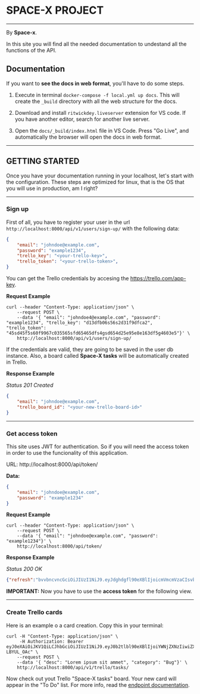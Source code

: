# SPACE-X PROJECT
---

By **Space-x**.

In this site you will find all the needed documentation to undestand all the functions of the API.


## Documentation

If you want to **see the docs in web format**, you'll have to do some steps.

1. Execute in terminal `docker-compose -f local.yml up docs`. This will create the `_build` directory with all the web structure for the docs.

2. Download and install `ritwickdey.liveserver` extension for VS code. If you have another editor, search for another live server.

3. Open the `docs/_build/index.html` file in VS Code. Press "Go Live", and automatically the browser will open the docs in web format.

---

## GETTING STARTED

Once you have your documentation running in your localhost, let's start with the configuration. These steps are optimized for linux, that is the OS that you will use in production, am I right?

---

### Sign up

First of all, you have to register your user in the url `http://localhost:8000/api/v1/users/sign-up/` with the following data:
```json
{
    "email": "johndoe@example.com",
    "password": "example1234",
    "trello_key": "<your-trello-key>",
    "trello_token": "<your-trello-token>",
}
```

You can get the Trello credentials by accesing the https://trello.com/app-key.

**Request Example**

```shell
curl --header "Content-Type: application/json" \
    --request POST \
    --data '{ "email": "johndoe4@example.com", "password": "example1234", "trello_key": "d13dfb06s56s2d31f9dfca2", "trello_token": "45sd45f5s60f9967c035565sfd65465dfs4gsd654d25e95e8e163df5g4603e5"}' \
    http://localhost:8000/api/v1/users/sign-up/
```

If the credentials are valid, they are going to be saved in the user db instance. Also, a board called **Space-X tasks** will be automatically created in Trello.

**Response Example**

*Status 201 Created*
```json
{
    "email": "johndoe@example.com",
    "trello_board_id": "<your-new-trello-board-id>"
}
```

---

### Get access token

This site uses JWT for authentication. So if you will need the access token in order to use the funcionality of this application.

URL: http://localhost:8000/api/token/

**Data:**
```json
{
    "email": "johndoe@example.com",
    "password": "example1234"
}
```

**Request Example**

```shell
curl --header "Content-Type: application/json" \
    --request POST \
    --data '{ "email": "johndoe@example.com", "password": "example1234"}' \
    http://localhost:8000/api/token/
```

**Response Example**

*Status 200 OK*
```json
{"refresh":"bvvbncvncGciOiJIUzI1NiJ9.eyJdghdgfl90eXBlIjoicmVmcmVzaCIsvbcnety4NjUwMSwianRpIjoiNTA3NjY1MmFmMGQxNGQ1MWE5ZTI0MjIxNGvbndfhdtrjoyfQ.vk8QIye42umH__PQ7asdfxzcvetrDOY3t0aCzoI","access":"eyJ0eXAiadsf6487qiLCJhbGciOiJIUzI1NiJ9.eyJ0b26a5s65adf8q9eXBlIjoiYWNiwiZXhwIjoxNjE3MTAwNDAxLCJqdGkiOiI2MDE3MTc0Y2EzMWI0MTg4Ym65hjgkj645ZmVlNSIsInVzZXJfaWQiOjJ9.dPb6asd5f498M39f2Q60_0y8woQUWPPAVnGVaojAM"}
```

**IMPORTANT:** Now you have to use the **access token** for the following view.

---

### Create Trello cards

Here is an example o a card creation. Copy this in your terminal:

```shell
curl -H "Content-Type: application/json" \
     -H Authorization: Bearer eyJ0eXAiOiJKV1QiLCJhbGciOiJIUzI1NiJ9.eyJ0b2tlbl90eXBlIjoiYWNjZXNzIiwiZXhwIjoxNjE3NTg4NjQxLCJqdGkiOiIyMDdiNjkwYjQ1YmM0MmZkODA4MzIxZjcxOGZkYTE4YSIsInVzZXJfaWQiOjF9.Mfeqrbdn73as39TAMC3BfyIW5_GDBHLM0-LBYUL_OAc" \
    --request POST \
    --data '{ "desc": "Lorem ipsum sit ammet", "category": "Bug"}' \
    http://localhost:8000/api/v1/trello/tasks/
```

Now check out yout Trello "Space-X tasks" board. Your new card will appear in the "To Do" list. For more info, read the [endpoint documentation](/docs/_build/endpoints/trello/).